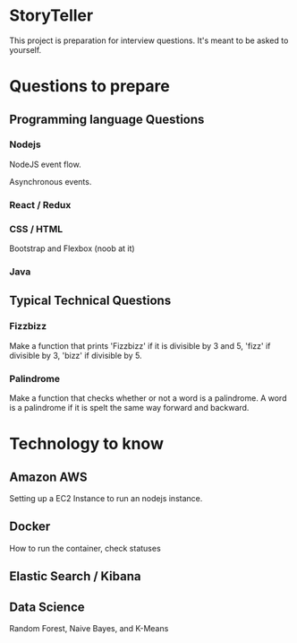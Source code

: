 # StoryTeller
This project is preparation for interview questions. It's meant to be asked to yourself.


# Questions to prepare

## Programming language Questions

### Nodejs

NodeJS event flow.

Asynchronous events.

### React / Redux



### CSS / HTML

Bootstrap and Flexbox (noob at it)

### Java


## Typical Technical Questions

### Fizzbizz

Make a function that prints 'Fizzbizz' if it is divisible by 3 and 5, 'fizz' if divisible by 3, 'bizz' if divisible by 5.

### Palindrome

Make a function that checks whether or not a word is a palindrome. A word is a palindrome if it is spelt the same way forward and backward.

###


# Technology to know

## Amazon AWS

Setting up a EC2 Instance to run an nodejs instance.

## Docker

How to run the container, check statuses


## Elastic Search / Kibana




## Data Science

Random Forest, Naive Bayes, and K-Means
